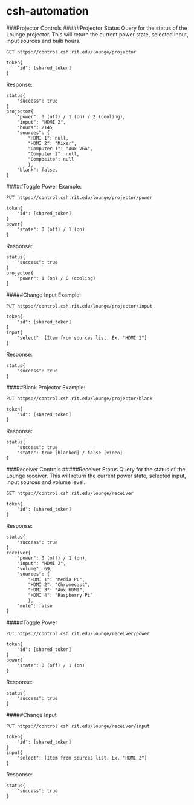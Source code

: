 # csh-automation

###Projector Controls
#####Projector Status
Query for the status of the Lounge projector. This will return the current power state, selected input, input sources and bulb hours.

```
GET https://control.csh.rit.edu/lounge/projector

token{
	"id": [shared_token]
}
```
Response:

```
status{
	"success": true
}
projector{
	"power": 0 (off) / 1 (on) / 2 (cooling),
	"input": "HDMI 2",
	"hours": 2145
	"sources": {
		"HDMI 1": null,
		"HDMI 2": "Mixer",
		"Computer 1": "Aux VGA",
		"Computer 2": null,
		"Composite": null
		},
	"blank": false,
}
```

#####Toggle Power
Example:

```
PUT https://control.csh.rit.edu/lounge/projector/power

token{
	"id": [shared_token]
}
power{
	"state": 0 (off) / 1 (on) 
}
```
Response:

```
status{
	"success": true
}
projector{
	"power": 1 (on) / 0 (cooling)
}
```

#####Change Input
Example:

```
PUT https://control.csh.rit.edu/lounge/projector/input

token{
	"id": [shared_token]
}
input{
	"select": [Item from sources list. Ex. "HDMI 2"]
}
```
Response:

```
status{
	"success": true
}
```
#####Blank Projector
Example:

```
PUT https://control.csh.rit.edu/lounge/projector/blank

token{
	"id": [shared_token]
}
```
Response:

```
status{
	"success": true
	"state": true [blanked] / false [video]
}
```


###Receiver Controls
#####Receiver Status
Query for the status of the Lounge receiver. This will return the current power state, selected input, input sources and volume level.

```
GET https://control.csh.rit.edu/lounge/receiver

token{
	"id": [shared_token]
}
```
Response:

```
status{
	"success": true
}
receiver{
	"power": 0 (off) / 1 (on),
	"input": "HDMI 2",
	"volume": 69,
	"sources": {
		"HDMI 1": "Media PC",
		"HDMI 2": "Chromecast",
		"HDMI 3": "Aux HDMI",
		"HDMI 4": "Raspberry Pi"
		},
	"mute": false
}
```
#####Toggle Power
```
PUT https://control.csh.rit.edu/lounge/receiver/power

token{
	"id": [shared_token]
}
power{
    "state": 0 (off) / 1 (on) 
}
```
Response:

```
status{
	"success": true
}
```
#####Change Input
```
PUT https://control.csh.rit.edu/lounge/receiver/input

token{
	"id": [shared_token]
}
input{
    "select": [Item from sources list. Ex. "HDMI 2"]
}
```
Response:

```
status{
	"success": true
}
```
